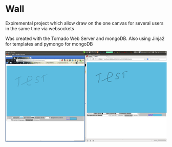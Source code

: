 Wall
====

Expiremental project which allow draw on the one canvas for several users in the same time via websockets

Was created with the Tornado Web Server and mongoDB.
Also using Jinja2 for templates and pymongo for mongoDB

![View](https://github.com/ONE001/Wall/blob/master/screenshots/1.png "View")
